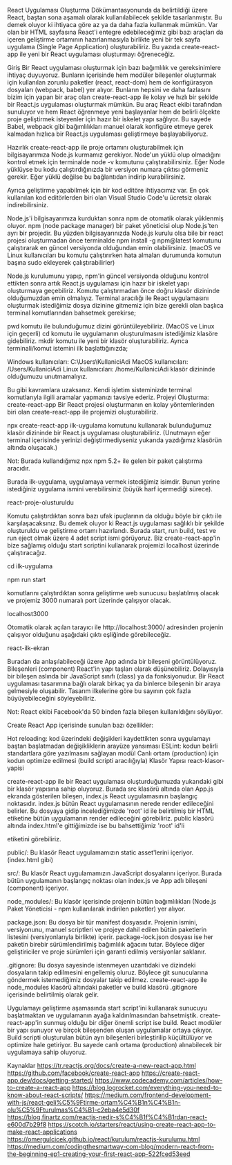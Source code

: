React Uygulaması Oluşturma
Dökümantasyonunda da belirtildiği üzere React, baştan sona aşamalı olarak kullanılabilecek şekilde tasarlanmıştır. Bu demek oluyor ki ihtiyaca göre az ya da daha fazla kullanmak mümkün. Var olan bir HTML sayfasına React'i entegre edebileceğimiz gibi bazı araçları da içeren geliştirme ortamının hazırlanmasıyla birlikte yeni bir tek sayfa uygulama (Single Page Application) oluşturabiliriz. Bu yazıda create-react-app ile yeni bir React uygulaması oluşturmayı öğreneceğiz.

Giriş
Bir React uygulaması oluşturmak için bazı bağımlılık ve gereksinimlere ihtiyaç duyuyoruz. Bunların içerisinde hem modüler bileşenler oluşturmak için kullanılan zorunlu paketler (react, react-dom) hem de konfigürasyon dosyaları (webpack, babel) yer alıyor. Bunların hepsini ve daha fazlasını bizim için yapan bir araç olan create-react-app ile kolay ve hızlı bir şekilde bir React.js uygulaması oluşturmak mümkün. Bu araç React ekibi tarafından sunuluyor ve hem React öğrenmeye yeni başlayanlar hem de belirli ölçekte proje geliştirmek isteyenler için hazır bir iskelet yapı sağlıyor. Bu sayede Babel, webpack gibi bağımlılıkları manuel olarak konfigüre etmeye gerek kalmadan hızlıca bir React.js uygulaması geliştirmeye başlayabiliyoruz.

Hazırlık
create-react-app ile proje ortamını oluşturabilmek için bilgisayarımıza Node.js kurmamız gerekiyor. Node'un yüklü olup olmadığını kontrol etmek için terminalde node -v komutunu çalıştırabilirsiniz. Eğer Node yüklüyse bu kodu çalıştırdığınızda bir versiyon numara çıktısı görmeniz gerekir. Eğer yüklü değilse bu bağlantıdan indirip kurabilirsiniz.

Ayrıca geliştirme yapabilmek için bir kod editöre ihtiyacımız var. En çok kullanılan kod editörlerden biri olan Visual Studio Code'u ücretsiz olarak indirebilirsiniz.

Node.js'i bilgisayarımıza kurduktan sonra npm de otomatik olarak yüklenmiş oluyor. npm (node package manager) bir paket yöneticisi olup Node.js'ten ayrı bir projedir. Bu yüzden bilgisayarınızda Node.js kurulu olsa bile bir react projesi oluşturmadan önce terminalde npm install -g npm@latest komutunu çalıştırarak en güncel versiyonda olduğundan emin olabilirsiniz. (macOS ve Linux kullanıcıları bu komutu çalıştırırken hata almaları durumunda komutun başına sudo ekleyerek çalıştırabilirler)

Node.js kurulumunu yapıp, npm'in güncel versiyonda olduğunu kontrol ettikten sonra artık React.js uygulaması için hazır bir iskelet yapı oluşturmaya geçebiliriz. Komutu çalıştırmadan önce doğru klasör dizininde olduğumuzdan emin olmalıyız. Terminal aracılığı ile React uygulamasını oluşturmak istediğimiz dosya dizinine gitmemiz için bize gerekli olan başlıca terminal komutlarından bahsetmek gerekirse;

pwd komutu ile bulunduğumuz dizini görüntüleyebiliriz. (MacOS ve Linux için geçerli)
cd komutu ile uygulamanın oluşturulmasını istediğimiz klasöre gidebiliriz.
mkdir komutu ile yeni bir klasör oluşturabiliriz.
Ayrıca terminali/komut istemini ilk başlattığınızda;

Windows kullanıcıları: C:\Users\KullaniciAdi
MacOS kullanıcıları: /Users/KullaniciAdi
Linux kullanıcıları: /home/KullaniciAdi
klasör dizininde olduğumuzu unutmamalıyız.

Bu gibi kavramlara uzaksanız. Kendi işletim sisteminizde terminal komutlarıyla ilgili aramalar yapmanızı tavsiye ederiz.
Projeyi Oluşturma: create-react-app
Bir React projesi oluşturmanın en kolay yöntemlerinden biri olan create-react-app ile projemizi oluşturabiliriz.

npx create-react-app ilk-uygulama komutunu kullanarak bulunduğumuz klasör dizininde bir React.js uygulaması oluşturabiliriz. (Unutmayın eğer terminal içerisinde yerinizi değiştirmediyseniz yukarıda yazdığımız klasörün altında oluşacak.)

Not: Burada kullandığımız npx npm 5.2+ ile gelen bir paket çalıştırma aracıdır.

Burada ilk-uygulama, uygulamaya vermek istediğimiz isimdir. Bunun yerine istediğiniz uygulama ismini verebilirsiniz (büyük harf içermediği sürece).

react-proje-olusturuldu

Komutu çalıştırdıktan sonra bazı ufak ipuçlarının da olduğu böyle bir çıktı ile karşılaşacaksınız. Bu demek oluyor ki React.js uygulaması sağlıklı bir şekilde oluşturuldu ve geliştirme ortamı hazırlandı. Burada start, run build, test ve run eject olmak üzere 4 adet script ismi görüyoruz. Biz create-react-app'in bize sağlamış olduğu start scriptini kullanarak projemizi localhost üzerinde çalıştıracağız.

cd ilk-uygulama

npm run start

komutlarını çalıştırdıktan sonra geliştirme web sunucusu başlatılmış olacak ve projemiz 3000 numaralı port üzerinde çalışıyor olacak.

localhost3000

Otomatik olarak açılan tarayıcı ile http://localhost:3000/ adresinden projenin çalışıyor olduğunu aşağıdaki çıktı eşliğinde görebileceğiz.

react-ilk-ekran

Buradan da anlaşılabileceği üzere App adında bir bileşeni görüntülüyoruz. Bileşenleri (component) React'in yapı taşları olarak düşünebiliriz. Dolayısıyla bir bileşen aslında bir JavaScript sınıfı (class) ya da fonksiyonudur. Bir React uygulaması tasarımına bağlı olarak birkaç ya da binlerce bileşenin bir araya gelmesiyle oluşabilir. Tasarım ilkelerine göre bu sayının çok fazla büyüyebileceğini söyleyebiliriz.

Not: React ekibi Facebook'da 50 binden fazla bileşen kullanıldığını söylüyor.

Create React App içerisinde sunulan bazı özellikler:

Hot reloading: kod üzerindeki değişikleri kaydettikten sonra uygulamayı baştan başlatmadan değişikliklerin arayüze yansıması
ESLint: kodun belirli standartlara göre yazılmasını sağlayan modül
Canlı ortam (production) için kodun optimize edilmesi (build scripti aracılığıyla)
Klasör Yapısı
react-klasor-yapisi

create-react-app ile bir React uygulaması oluşturduğumuzda yukarıdaki gibi bir klasör yapısına sahip oluyoruz. Burada src klasörü altında olan App.js ekranda gösterilen bileşen, index.js React uygulamasının başlangıç noktasıdır. index.js bütün React uygulamasının nerede render edileceğini belirler. Bu dosyaya gidip incelediğimizde 'root' id ile belirtilmiş bir HTML etiketine bütün uygulamanın render edileceğini görebiliriz. public klasörü altında index.html'e gittiğimizde ise bu bahsettiğimiz 'root' id'li <div> etiketini görebiliriz.

public/: Bu klasör React uygulamamızın static asset'lerini içeriyor. (index.html gibi)

src/: Bu klasör React uygulamamızın JavaScript dosyalarını içeriyor. Burada bütün uygulamanın başlangıç noktası olan index.js ve App adlı bileşeni (component) içeriyor.

node_modules/: Bu klasör içerisinde projenin bütün bağımlılıkları (Node.js Paket Yöneticisi - npm kullanılarak indirilen paketler) yer alıyor.

package.json: Bu dosya bir tür manifest dosyasıdır. Projenin ismini, versiyonunu, manuel scriptleri ve projeye dahil edilen bütün paketlerin listesini (versiyonlarıyla birlikte) içerir. package-lock.json dosyası ise her paketin birebir sürümlendirilmiş bağımlılık ağacını tutar. Böylece diğer geliştiriciler ve proje sürümleri için garanti edilmiş versiyonlar saklanır.

.gitignore: Bu dosya sayesinde istenmeyen uzantıdaki ve dizindeki dosyaların takip edilmesini engellemiş oluruz. Böylece git sunucularına göndermek istemediğimiz dosyalar takip edilmez. create-react-app ile node_modules klasörü altındaki paketler ve build klasörü .gitignore içerisinde belirtilmiş olarak gelir.

Uygulamayı geliştirme aşamasında start script'ini kullanarak sunucuyu başlatmaktan ve uygulamanın ayağa kaldırılmasından bahsetmiştik. create-react-app'in sunmuş olduğu bir diğer önemli script ise build. React modüler bir yapı sunuyor ve birçok bileşenden oluşan uygulamalar ortaya çıkıyor. Build scripti oluşturulan bütün ayrı bileşenleri birleştirilip küçültülüyor ve optimize hale getiriyor. Bu sayede canlı ortama (production) alınabilecek bir uygulamaya sahip oluyoruz.



Kaynaklar
https://tr.reactjs.org/docs/create-a-new-react-app.html
https://github.com/facebook/create-react-app
https://create-react-app.dev/docs/getting-started/
https://www.codecademy.com/articles/how-to-create-a-react-app
https://blog.logrocket.com/everything-you-need-to-know-about-react-scripts/
https://medium.com/frontend-development-with-js/react-geli%C5%9Ftirme-ortam%C4%B1n%C4%B1n-olu%C5%9Fturulmas%C4%B1-c2eba4e5d30f
https://blog.finartz.com/reactjs-nedir-s%C4%B1f%C4%B1rdan-react-e600d7b29f8
https://scotch.io/starters/react/using-create-react-app-to-make-react-applications
https://omergulcicek.github.io/react/kurulum/reactjs-kurulumu.html
https://medium.com/codingthesmartway-com-blog/modern-react-from-the-beginning-ep1-creating-your-first-react-app-522fced53eed
